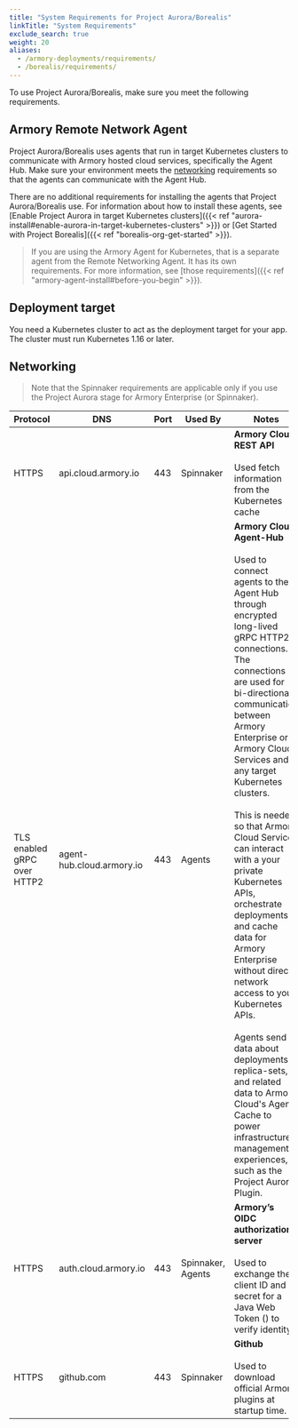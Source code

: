 ```yaml
---
title: "System Requirements for Project Aurora/Borealis"
linkTitle: "System Requirements"
exclude_search: true
weight: 20
aliases:
  - /armory-deployments/requirements/
  - /borealis/requirements/
---
```


To use Project Aurora/Borealis, make sure you meet the following requirements.

## Armory Remote Network Agent

Project Aurora/Borealis uses agents that run in target Kubernetes clusters to communicate with Armory hosted cloud services, specifically the Agent Hub. Make sure your environment meets the [networking](#networking) requirements so that the agents can communicate with the Agent Hub.

There are no additional requirements for installing the agents that Project Aurora/Borealis use. For information about how to install these agents, see [Enable Project Aurora in target Kubernetes clusters]({{< ref "aurora-install#enable-aurora-in-target-kubernetes-clusters" >}}) or [Get Started with Project Borealis]({{< ref "borealis-org-get-started" >}}).

> If you are using the Armory Agent for Kubernetes, that is a separate agent from the Remote Networking Agent. It has its own requirements. For more information, see [those requirements]({{< ref "armory-agent-install#before-you-begin" >}}).

## Deployment target

You need a Kubernetes cluster to act as the deployment target for your app. The cluster must run Kubernetes 1.16 or later.

## Networking

> Note that the Spinnaker requirements are applicable only if you use the Project Aurora stage for Armory Enterprise (or Spinnaker).

| Protocol                    | DNS                                                                    | Port | Used By           | Notes                                                                                                                                                                                                                                                                                                                                                                                                                                                                                                                                                                                                                                                                                                                     |
|-----------------------------|------------------------------------------------------------------------|------|-------------------|---------------------------------------------------------------------------------------------------------------------------------------------------------------------------------------------------------------------------------------------------------------------------------------------------------------------------------------------------------------------------------------------------------------------------------------------------------------------------------------------------------------------------------------------------------------------------------------------------------------------------------------------------------------------------------------------------------------------------|
| HTTPS                       | api.cloud.armory.io                      | 443  | Spinnaker         | **Armory Cloud REST API**<br><br>Used fetch information from the Kubernetes cache                                                                                                                                                                                                                                                                                                                                                                                                                                                                                                                                                                                                                                         |
| TLS enabled gRPC over HTTP2 | agent-hub.cloud.armory.io                | 443  | Agents | **Armory Cloud Agent-Hub**<br><br>Used to connect agents to the Agent Hub through encrypted long-lived gRPC HTTP2 connections. The connections are used for bi-directional communication between Armory Enterprise or Armory Cloud Services and any target Kubernetes clusters.<br><br>This is needed so that Armory Cloud Services can interact with a your private Kubernetes APIs, orchestrate deployments, and cache data for Armory Enterprise without direct network access to your Kubernetes APIs.<br><br>Agents send data about deployments, replica-sets, and related data to Armory Cloud's Agent Cache to power infrastructure management experiences, such as the Project Aurora Plugin. |
| HTTPS                       | auth.cloud.armory.io                    | 443  | Spinnaker, Agents | **Armory’s OIDC authorization server**<br><br>Used to exchange the client ID and secret for a Java Web Token () to verify identity.                                                                                                                                                                                                                                                                                                                                                                                                                                                                                                                                                                                                     |
| HTTPS                       | github.com                                        | 443  | Spinnaker         | **Github**<br><br>Used to download official Armory plugins at startup time.
